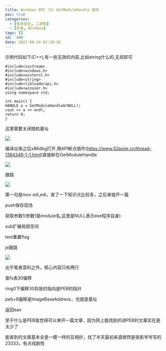 ```yaml
---
title: Windows API (3) GetModuleHandle 逆向
poc: true
categories:
  - [信息安全, 二进制]
  - [开发, Windows]
tags: []
id: '446'
date: 2021-08-24 01:28:26
---
```


示例代码如下(C++),有一些无效的内容,比如string什么的,无视即可

```
#include<iostream>
#include<windows.h>
#include<winternl.h>
#include<string>
#include<libloaderapi.h>
#include<winuser.h>
using namespace std;

int main() {
HANDLE a = GetModuleHandleA(NULL);
cout << a << endl;
return 0;
}
```

这里需要关闭随机基址

![](https://raw.githubusercontent.com/Valkierja/ALLPIC/main/img/202303172101111.png)

编译出来之后x86dbg打开,用API断点插件(https://www.52pojie.cn/thread-1384349-1-1.html)直接断在GetModuleHandle

![](https://raw.githubusercontent.com/Valkierja/ALLPIC/main/img/202303172101122.png)

跟跳

![](https://raw.githubusercontent.com/Valkierja/ALLPIC/main/img/202303172101521.png)

第一句是mov edi,edi，查了一下知识点比较多，之后单独开一篇

push保存现场

获取参数1(参数1是module名,这里是NULL表示exe程序自身)

sub扩展局部空间

test重置flag

je跟跳

![](https://raw.githubusercontent.com/Valkierja/ALLPIC/main/img/202303172101252.png)

出乎笔者意料之外，核心内容只有两行

查fs表30偏移

ring0下偏移30存放的指向是PEB的指针

peb+8偏移是ImageBaseAddress，也就是基址

返回eax

至于什么是PEB我觉得可以单开一篇文章，因为网上能找到的讲PEB的文章实在是太少了

能查到的文章基本全是一模一样的互相抄，找了半天最初来源居然是夜影爷爷写的23333，有点戏剧性